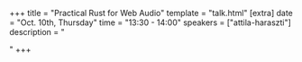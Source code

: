 +++
title = "Practical Rust for Web Audio"
template = "talk.html"
[extra]
  date = "Oct. 10th, Thursday"
  time = "13:30 - 14:00"
  speakers = ["attila-haraszti"]
  description = "<p></p>"
+++
